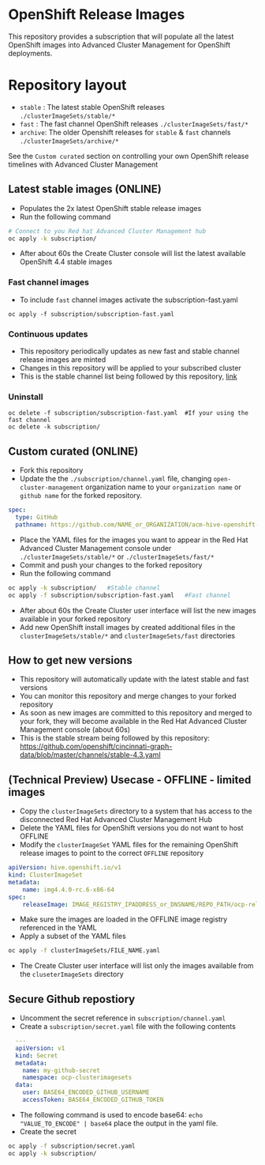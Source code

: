 # OpenShift Release Images
This repository provides a subscription that will populate all the latest OpenShift images into Advanced Cluster Management for OpenShift deployments.

# Repository layout
- `stable` : The latest stable OpenShift releases                        `./clusterImageSets/stable/*`
- `fast`   : The fast channel OpenShift releases                         `./clusterImageSets/fast/*`
- `archive`: The older Openshift releases for `stable` & `fast` channels `./clusterImageSets/archive/*`

See the `Custom curated` section on controlling your own OpenShift release timelines with Advanced Cluster Management

## Latest stable images (ONLINE)
- Populates the 2x latest OpenShift stable release images
- Run the following command
```bash
# Connect to you Red hat Advanced Cluster Management hub
oc apply -k subscription/
```
- After about 60s the Create Cluster console will list the latest available OpenShift 4.4 stable images
### Fast channel images
- To include `fast` channel images activate the subscription-fast.yaml
```
oc apply -f subscription/subscription-fast.yaml
```

### Continuous updates
- This repository periodically updates as new fast and stable channel release images are minted
- Changes in this repository will be applied to your subscribed cluster
- This is the stable channel list being followed by this repository, [link](https://github.com/openshift/cincinnati-graph-data/blob/master/channels/stable-4.3.yaml)

### Uninstall
```
oc delete -f subscription/subscription-fast.yaml  #If your using the fast channel
oc delete -k subscription/
```

## Custom curated (ONLINE)
- Fork this repository
- Update the the `./subscription/channel.yaml` file, changing `open-cluster-management` organization name to your `organization name` or `github name` for the forked repository.
```yaml
spec:
  type: GitHub
  pathname: https://github.com/NAME_or_ORGANIZATION/acm-hive-openshift-versions.git
```
- Place the YAML files for the images you want to appear in the Red Hat Advanced Cluster Management console under `./clusterImageSets/stable/*` or `./clusterImageSets/fast/*`
- Commit and push your changes to the forked repository
- Run the following command
```bash
oc apply -k subscription/   #Stable channel
oc apply -f subscription/subscription-fast.yaml   #Fast channel
```
- After about 60s the Create Cluster user interface will list the new images available in your forked repository
- Add new OpenShift install images by created additional files in the `clusterImageSets/stable/*` and `clusterImageSets/fast` directories

## How to get new versions
- This repository will automatically update with the latest stable and fast versions
- You can monitor this repository and merge changes to your forked repository
- As soon as new images are committed to this repository and merged to your fork, they will become available in the Red Hat Advanced Cluster Management console (about 60s)
- This is the stable stream being followed by this repository: https://github.com/openshift/cincinnati-graph-data/blob/master/channels/stable-4.3.yaml

## (Technical Preview) Usecase - OFFLINE - limited images
- Copy the `clusterImageSets` directory to a system that has access to the disconnected Red Hat Advanced Cluster Management Hub
- Delete the YAML files for OpenShift versions you do not want to host OFFLINE
- Modify the `clusterImageSet` YAML files for the remaining OpenShift release images to point to the correct `OFFLINE` repository
```yaml
apiVersion: hive.openshift.io/v1
kind: ClusterImageSet
metadata:
    name: img4.4.0-rc.6-x86-64
spec:
    releaseImage: IMAGE_REGISTRY_IPADDRESS_or_DNSNAME/REPO_PATH/ocp-release:4.4.0-rc.6-x86_64
```
- Make sure the images are loaded in the OFFLINE image registry referenced in the YAML
- Apply a subset of the YAML files
```bash
oc apply -f clusterImageSets/FILE_NAME.yaml
```
- The Create Cluster user interface will list only the images available from the `cluseterImageSets` directory

## Secure Github repostiory
- Uncomment the secret reference in `subscription/channel.yaml`
- Create a `subscription/secret.yaml` file with the following contents
```yaml
  ---
  apiVersion: v1
  kind: Secret
  metadata:
    name: my-github-secret
    namespace: ocp-clusterimagesets
  data:
    user: BASE64_ENCODED_GITHUB_USERNAME
    accessToken: BASE64_ENCODED_GITHUB_TOKEN
```
- The following command is used to encode base64: `echo "VALUE_TO_ENCODE" | base64`  place the output in the yaml file.
- Create the secret
```bash
oc apply -f subscription/secret.yaml
oc apply -k subscription/
```
